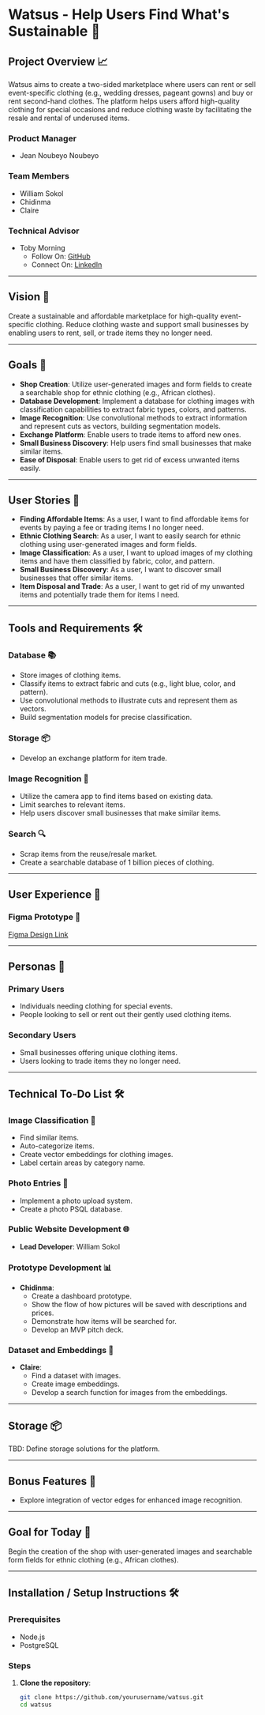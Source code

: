 # Watsus - Help Users Find What's Sustainable 🌿

## Project Overview 📈
Watsus aims to create a two-sided marketplace where users can rent or sell event-specific clothing (e.g., wedding dresses, pageant gowns) and buy or rent second-hand clothes. The platform helps users afford high-quality clothing for special occasions and reduce clothing waste by facilitating the resale and rental of underused items.

### Product Manager
- Jean Noubeyo Noubeyo

### Team Members
- William Sokol
- Chidinma
- Claire

### Technical Advisor
- Toby Morning
  - Follow On: [GitHub](http://github.com/urbantech/)
  - Connect On: [LinkedIn](http://linkedin.com/in/urbantech/)

---

## Vision 🌟
Create a sustainable and affordable marketplace for high-quality event-specific clothing. Reduce clothing waste and support small businesses by enabling users to rent, sell, or trade items they no longer need.

---

## Goals 🎯
- **Shop Creation**: Utilize user-generated images and form fields to create a searchable shop for ethnic clothing (e.g., African clothes).
- **Database Development**: Implement a database for clothing images with classification capabilities to extract fabric types, colors, and patterns.
- **Image Recognition**: Use convolutional methods to extract information and represent cuts as vectors, building segmentation models.
- **Exchange Platform**: Enable users to trade items to afford new ones.
- **Small Business Discovery**: Help users find small businesses that make similar items.
- **Ease of Disposal**: Enable users to get rid of excess unwanted items easily.

---

## User Stories 📝
- **Finding Affordable Items**: As a user, I want to find affordable items for events by paying a fee or trading items I no longer need.
- **Ethnic Clothing Search**: As a user, I want to easily search for ethnic clothing using user-generated images and form fields.
- **Image Classification**: As a user, I want to upload images of my clothing items and have them classified by fabric, color, and pattern.
- **Small Business Discovery**: As a user, I want to discover small businesses that offer similar items.
- **Item Disposal and Trade**: As a user, I want to get rid of my unwanted items and potentially trade them for items I need.

---

## Tools and Requirements 🛠️
### Database 📚
- Store images of clothing items.
- Classify items to extract fabric and cuts (e.g., light blue, color, and pattern).
- Use convolutional methods to illustrate cuts and represent them as vectors.
- Build segmentation models for precise classification.

### Storage 📦
- Develop an exchange platform for item trade.

### Image Recognition 📸
- Utilize the camera app to find items based on existing data.
- Limit searches to relevant items.
- Help users discover small businesses that make similar items.

### Search 🔍
- Scrap items from the reuse/resale market.
- Create a searchable database of 1 billion pieces of clothing.

---

## User Experience 🎨
### Figma Prototype 🎨
[Figma Design Link](#)

---

## Personas 👥
### Primary Users
- Individuals needing clothing for special events.
- People looking to sell or rent out their gently used clothing items.

### Secondary Users
- Small businesses offering unique clothing items.
- Users looking to trade items they no longer need.

---

## Technical To-Do List 🛠️
### Image Classification 📸
- Find similar items.
- Auto-categorize items.
- Create vector embeddings for clothing images.
- Label certain areas by category name.

### Photo Entries 📸
- Implement a photo upload system.
- Create a photo PSQL database.

### Public Website Development 🌐
- **Lead Developer**: William Sokol

### Prototype Development 📊
- **Chidinma**:
  - Create a dashboard prototype.
  - Show the flow of how pictures will be saved with descriptions and prices.
  - Demonstrate how items will be searched for.
  - Develop an MVP pitch deck.

### Dataset and Embeddings 📂
- **Claire**:
  - Find a dataset with images.
  - Create image embeddings.
  - Develop a search function for images from the embeddings.

---

## Storage 📦
TBD: Define storage solutions for the platform.

---

## Bonus Features 🎁
- Explore integration of vector edges for enhanced image recognition.

---

## Goal for Today 🎯
Begin the creation of the shop with user-generated images and searchable form fields for ethnic clothing (e.g., African clothes).

---

## Installation / Setup Instructions 🛠️

### Prerequisites
- Node.js
- PostgreSQL

### Steps

1. **Clone the repository**:
   ```sh
   git clone https://github.com/yourusername/watsus.git
   cd watsus
